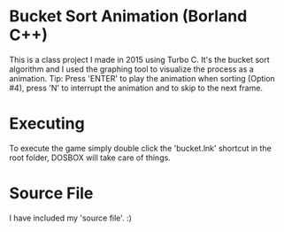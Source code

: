 # Bucket Sort Animation (Borland C++)

This is a class project I made in 2015 using Turbo C. It's the bucket sort algorithm and I used the graphing tool to visualize the process as a animation.
Tip: Press 'ENTER' to play the animation when sorting (Option #4), press 'N' to interrupt the animation and to skip to the next frame.

# Executing

To execute the game simply double click the 'bucket.lnk' shortcut in the root folder, DOSBOX will take care of things.

# Source File

I have included my 'source file'. :)
